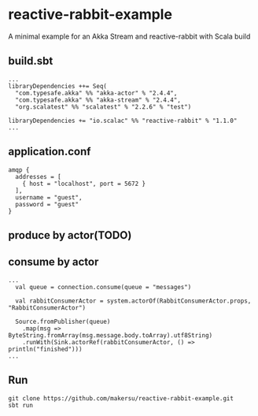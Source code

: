 reactive-rabbit-example
=========================

A minimal example for an Akka Stream and reactive-rabbit with Scala build 

## build.sbt
```
...
libraryDependencies ++= Seq(
  "com.typesafe.akka" %% "akka-actor" % "2.4.4",
  "com.typesafe.akka" %% "akka-stream" % "2.4.4",
  "org.scalatest" %% "scalatest" % "2.2.6" % "test")

libraryDependencies += "io.scalac" %% "reactive-rabbit" % "1.1.0"
...
```

## application.conf
```
amqp {
  addresses = [
    { host = "localhost", port = 5672 }
  ],
  username = "guest",
  password = "guest"
}
```

## produce by actor(TODO)

## consume by actor
```
...
  val queue = connection.consume(queue = "messages")

  val rabbitConsumerActor = system.actorOf(RabbitConsumerActor.props, "RabbitConsumerActor")

  Source.fromPublisher(queue)
    .map(msg => ByteString.fromArray(msg.message.body.toArray).utf8String)
    .runWith(Sink.actorRef(rabbitConsumerActor, () => println("finished")))
...
```

## Run
```
git clone https://github.com/makersu/reactive-rabbit-example.git
sbt run
```
